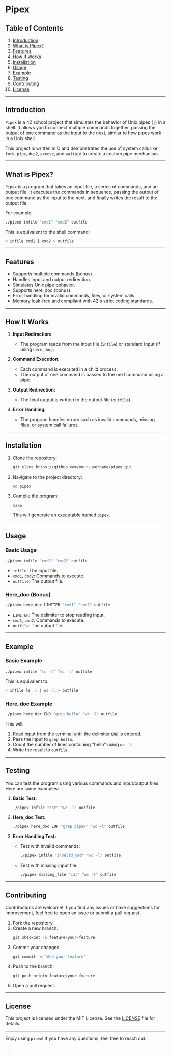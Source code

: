 # Pipex

## Table of Contents
1. [Introduction](#introduction)
2. [What is Pipex?](#what-is-pipex)
3. [Features](#features)
4. [How It Works](#how-it-works)
5. [Installation](#installation)
6. [Usage](#usage)
7. [Example](#example)
8. [Testing](#testing)
9. [Contributing](#contributing)
10. [License](#license)

---

## Introduction
`Pipex` is a 42 school project that simulates the behavior of Unix pipes (`|`) in a shell. It allows you to connect multiple commands together, passing the output of one command as the input to the next, similar to how pipes work in a Unix shell.

This project is written in C and demonstrates the use of system calls like `fork`, `pipe`, `dup2`, `execve`, and `waitpid` to create a custom pipe mechanism.

---

## What is Pipex?
`Pipex` is a program that takes an input file, a series of commands, and an output file. It executes the commands in sequence, passing the output of one command as the input to the next, and finally writes the result to the output file.

For example:
```bash
./pipex infile "cmd1" "cmd2" outfile
```
This is equivalent to the shell command:
```bash
< infile cmd1 | cmd2 > outfile
```

---

## Features
- Supports multiple commands (bonus).
- Handles input and output redirection.
- Simulates Unix pipe behavior.
- Supports here_doc (bonus).
- Error handling for invalid commands, files, or system calls.
- Memory leak-free and compliant with 42's strict coding standards.

---

## How It Works
1. **Input Redirection:**
   - The program reads from the input file (`infile`) or standard input (if using `here_doc`).

2. **Command Execution:**
   - Each command is executed in a child process.
   - The output of one command is passed to the next command using a pipe.

3. **Output Redirection:**
   - The final output is written to the output file (`outfile`).

4. **Error Handling:**
   - The program handles errors such as invalid commands, missing files, or system call failures.

---

## Installation
1. Clone the repository:
   ```bash
   git clone https://github.com/your-username/pipex.git
   ```
2. Navigate to the project directory:
   ```bash
   cd pipex
   ```
3. Compile the program:
   ```bash
   make
   ```
   This will generate an executable named `pipex`.

---

## Usage
### Basic Usage
```bash
./pipex infile "cmd1" "cmd2" outfile
```
- `infile`: The input file.
- `cmd1`, `cmd2`: Commands to execute.
- `outfile`: The output file.

### Here_doc (Bonus)
```bash
./pipex here_doc LIMITER "cmd1" "cmd2" outfile
```
- `LIMITER`: The delimiter to stop reading input.
- `cmd1`, `cmd2`: Commands to execute.
- `outfile`: The output file.

---

## Example
### Basic Example
```bash
./pipex infile "ls -l" "wc -l" outfile
```
This is equivalent to:
```bash
< infile ls -l | wc -l > outfile
```

### Here_doc Example
```bash
./pipex here_doc END "grep hello" "wc -l" outfile
```
This will:
1. Read input from the terminal until the delimiter `END` is entered.
2. Pass the input to `grep hello`.
3. Count the number of lines containing "hello" using `wc -l`.
4. Write the result to `outfile`.

---

## Testing
You can test the program using various commands and input/output files. Here are some examples:

1. **Basic Test:**
   ```bash
   ./pipex infile "cat" "wc -l" outfile
   ```

2. **Here_doc Test:**
   ```bash
   ./pipex here_doc EOF "grep pipex" "wc -l" outfile
   ```

3. **Error Handling Test:**
   - Test with invalid commands:
     ```bash
     ./pipex infile "invalid_cmd" "wc -l" outfile
     ```
   - Test with missing input file:
     ```bash
     ./pipex missing_file "cat" "wc -l" outfile
     ```

---

## Contributing
Contributions are welcome! If you find any issues or have suggestions for improvement, feel free to open an issue or submit a pull request.

1. Fork the repository.
2. Create a new branch:
   ```bash
   git checkout -b feature/your-feature
   ```
3. Commit your changes:
   ```bash
   git commit -m "Add your feature"
   ```
4. Push to the branch:
   ```bash
   git push origin feature/your-feature
   ```
5. Open a pull request.

---

## License
This project is licensed under the MIT License. See the [LICENSE](LICENSE) file for details.

---

Enjoy using `pipex`! If you have any questions, feel free to reach out.
```

---

